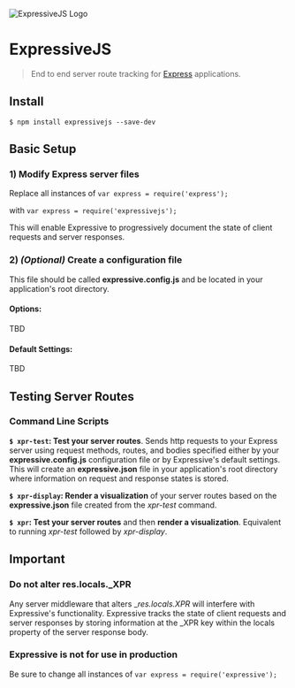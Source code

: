 ![ExpressiveJS Logo](https://raw.githubusercontent.com/venogram/ExpressiveJS/master/gui/report/public/images/blackEXPRLogo@2x.png)


# ExpressiveJS
> End to end server route tracking for [Express](https://expressjs.com/) applications.



## Install
```$ npm install expressivejs --save-dev```



## Basic Setup

### 1) Modify Express server files
Replace all instances of  ```var express = require('express');```

with ```var express = require('expressivejs');```

This will enable Expressive to progressively document the state of client requests and server responses.


### 2) *(Optional)* Create a configuration file 

This file should be called __expressive.config.js__ and be located in your application's root directory.

#### Options:
TBD

#### Default Settings:
TBD



## Testing Server Routes

### Command Line Scripts

__```$ xpr-test```: Test your server routes__.  Sends http requests to your Express server using request methods, routes, and bodies specified either by your __expressive.config.js__ configuration file or by Expressive's default settings.  This will create an __expressive.json__ file in your application's root directory where information on request and response states is stored.

__```$ xpr-display```: Render a visualization__ of your server routes based on the __expressive.json__ file created from the *xpr-test* command.

__```$ xpr```: Test your server routes__ and then __render a visualization__.  Equivalent to running *xpr-test* followed by *xpr-display*.



## Important

### Do not alter res.locals._XPR
Any server middleware that alters __res.locals._XPR__ will interfere with Expressive's functionality.  Expressive tracks the state of client requests and server responses by storing information at the _XPR key within the locals property of the server response body.

### Expressive is not for use in production
Be sure to change all instances of ```var express = require('expressive');```